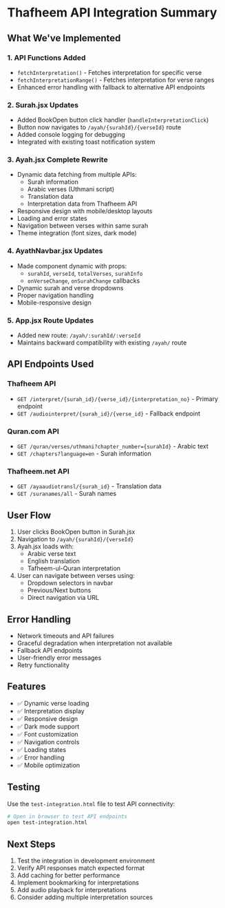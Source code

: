 # Thafheem API Integration Summary

## What We've Implemented

### 1. API Functions Added
- `fetchInterpretation()` - Fetches interpretation for specific verse
- `fetchInterpretationRange()` - Fetches interpretation for verse ranges
- Enhanced error handling with fallback to alternative API endpoints

### 2. Surah.jsx Updates
- Added BookOpen button click handler (`handleInterpretationClick`)
- Button now navigates to `/ayah/{surahId}/{verseId}` route
- Added console logging for debugging
- Integrated with existing toast notification system

### 3. Ayah.jsx Complete Rewrite
- Dynamic data fetching from multiple APIs:
  - Surah information
  - Arabic verses (Uthmani script)
  - Translation data
  - Interpretation data from Thafheem API
- Responsive design with mobile/desktop layouts
- Loading and error states
- Navigation between verses within same surah
- Theme integration (font sizes, dark mode)

### 4. AyathNavbar.jsx Updates
- Made component dynamic with props:
  - `surahId`, `verseId`, `totalVerses`, `surahInfo`
  - `onVerseChange`, `onSurahChange` callbacks
- Dynamic surah and verse dropdowns
- Proper navigation handling
- Mobile-responsive design

### 5. App.jsx Route Updates
- Added new route: `/ayah/:surahId/:verseId`
- Maintains backward compatibility with existing `/ayah/` route

## API Endpoints Used

### Thafheem API
- `GET /interpret/{surah_id}/{verse_id}/{interpretation_no}` - Primary endpoint
- `GET /audiointerpret/{surah_id}/{verse_id}` - Fallback endpoint

### Quran.com API
- `GET /quran/verses/uthmani?chapter_number={surahId}` - Arabic text
- `GET /chapters?language=en` - Surah information

### Thafheem.net API
- `GET /ayaaudiotransl/{surah_id}` - Translation data
- `GET /suranames/all` - Surah names

## User Flow

1. User clicks BookOpen button in Surah.jsx
2. Navigation to `/ayah/{surahId}/{verseId}`
3. Ayah.jsx loads with:
   - Arabic verse text
   - English translation
   - Tafheem-ul-Quran interpretation
4. User can navigate between verses using:
   - Dropdown selectors in navbar
   - Previous/Next buttons
   - Direct navigation via URL

## Error Handling

- Network timeouts and API failures
- Graceful degradation when interpretation not available
- Fallback API endpoints
- User-friendly error messages
- Retry functionality

## Features

- ✅ Dynamic verse loading
- ✅ Interpretation display
- ✅ Responsive design
- ✅ Dark mode support
- ✅ Font customization
- ✅ Navigation controls
- ✅ Loading states
- ✅ Error handling
- ✅ Mobile optimization

## Testing

Use the `test-integration.html` file to test API connectivity:
```bash
# Open in browser to test API endpoints
open test-integration.html
```

## Next Steps

1. Test the integration in development environment
2. Verify API responses match expected format
3. Add caching for better performance
4. Implement bookmarking for interpretations
5. Add audio playback for interpretations
6. Consider adding multiple interpretation sources